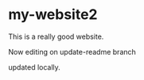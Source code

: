 # my-website2

This is a really good website.



Now editing on update-readme branch

updated locally.

